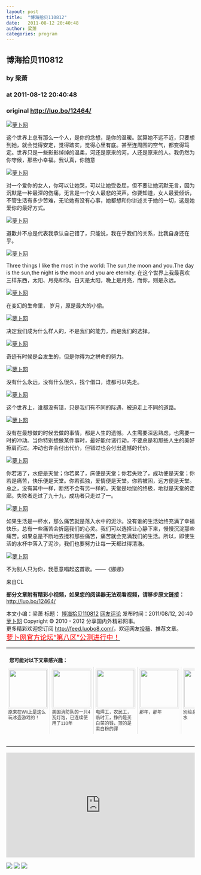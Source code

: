 ```yaml
---
layout: post
title:  "博海拾贝110812"
date:   2011-08-12 20:40:48
author: 梁萧
categories: program
---
```


## 博海拾贝110812
### by 梁萧
### at 2011-08-12 20:40:48
### original <http://luo.bo/12464/>

<p><a title="萝卜网" href="http://dulei.si/files/2011/08/11/4ea2c51c02a385e30a73e68b4d456743.jpg"><img title="萝卜网" src="http://dulei.si/files/2011/08/11/4ea2c51c02a385e30a73e68b4d456743.jpg" border="0" alt="萝卜网"></a></p><p>这个世界上总有那么一个人，是你的念想，是你的温暖。就算她不远不近，只要想到她，就会觉得安定，觉得踏实，觉得心里有底。甚至连周围的空气，都变得笃定。世界只是一些影影绰绰的温柔，河还是原来的河，人还是原来的人。我仍然为你守候，那些小幸福。我认真，你随意<span></span></p><p><a title="萝卜网" href="http://dulei.si/files/2011/08/11/7ed0371b3a180310766372dd21f852e7.jpg"><img title="萝卜网" src="http://dulei.si/files/2011/08/11/7ed0371b3a180310766372dd21f852e7.jpg" border="0" alt="萝卜网"></a></p><p>对一个爱你的女人，你可以让她哭，可以让她受委屈，但不要让她沉默无言，因为沉默是一种最深的伤痛，无言是一个女人最悲的哭声。你要知道，女人最爱倾诉，不管生活有多少苦难，无论她有没有心事，她都想和你讲述关于她的一切，这是她爱你的最好方式。</p><p><a title="萝卜网" href="http://dulei.si/files/2011/08/11/08bd3fa9f1393da37566285b4bb417c2.jpg"><img title="萝卜网" src="http://dulei.si/files/2011/08/11/08bd3fa9f1393da37566285b4bb417c2.jpg" border="0" alt="萝卜网"></a></p><p>道歉并不总是代表我承认自己错了，只能说，我在乎我们的关系，比我自身还在乎。</p><p><a title="萝卜网" href="http://dulei.si/files/2011/08/11/222ae30830cacc11d839d1ae170ddd5a.jpg"><img title="萝卜网" src="http://dulei.si/files/2011/08/11/222ae30830cacc11d839d1ae170ddd5a.jpg" border="0" alt="萝卜网"></a></p><p>Three things I like the most in the world: The sun,the moon and you.The day is the sun,the night is the moon and you are eternity. 在这个世界上我最喜欢三样东西，太阳、月亮和你。白天是太阳，晚上是月亮，而你，则是永远。</p><p><a title="萝卜网" href="http://dulei.si/files/2011/08/11/991a4bab608eb05430675f90933e05bb.jpg"><img title="萝卜网" src="http://dulei.si/files/2011/08/11/991a4bab608eb05430675f90933e05bb.jpg" border="0" alt="萝卜网"></a></p><p>在变幻的生命里， 岁月，原是最大的小偷。</p><p><a title="萝卜网" href="http://dulei.si/files/2011/08/11/c8c7d3cb55bd9450c4bad0a8748eb1a9.jpg"><img title="萝卜网" src="http://dulei.si/files/2011/08/11/c8c7d3cb55bd9450c4bad0a8748eb1a9.jpg" border="0" alt="萝卜网"></a></p><p>决定我们成为什么样人的，不是我们的能力，而是我们的选择。</p><p><a title="萝卜网" href="http://dulei.si/files/2011/08/11/46bc65f8c2466c91caad852966c84cb0.jpg"><img title="萝卜网" src="http://dulei.si/files/2011/08/11/46bc65f8c2466c91caad852966c84cb0.jpg" border="0" alt="萝卜网"></a></p><p>奇迹有时候是会发生的，但是你得为之拼命的努力。</p><p><a title="萝卜网" href="http://dulei.si/files/2011/08/11/2a632c300a0784bf96bf85803aa9970d.jpg"><img title="萝卜网" src="http://dulei.si/files/2011/08/11/2a632c300a0784bf96bf85803aa9970d.jpg" border="0" alt="萝卜网"></a></p><p>没有什么永远，没有什么很久，找个借口，谁都可以先走。</p><p><a title="萝卜网" href="http://dulei.si/files/2011/08/11/d9c1054467c075589cc74a9adb23efce.jpg"><img title="萝卜网" src="http://dulei.si/files/2011/08/11/d9c1054467c075589cc74a9adb23efce.jpg" border="0" alt="萝卜网"></a></p><p>这个世界上，谁都没有错，只是我们有不同的际遇，被迫走上不同的道路。</p><p><a title="萝卜网" href="http://dulei.si/files/2011/08/11/78adee5779cf6287ce178217513648a6.jpg"><img title="萝卜网" src="http://dulei.si/files/2011/08/11/78adee5779cf6287ce178217513648a6.jpg" border="0" alt="萝卜网"></a></p><p>没有在最想做的时候去做的事情，都是人生的遗憾。人生需要深思熟虑，也需要一时的冲动。当你特别想做某件事时，最好能付诸行动，不要总是和那些人生的美好擦肩而过。冲动也许会付出代价，但错过也会付出遗憾的代价。</p><p><a title="萝卜网" href="http://dulei.si/files/2011/08/11/f09491e417d6f42a1059ae8aa0f81d04.jpg"><img title="萝卜网" src="http://dulei.si/files/2011/08/11/f09491e417d6f42a1059ae8aa0f81d04.jpg" border="0" alt="萝卜网"></a></p><p>你若渴了，水便是天堂；你若累了，床便是天堂；你若失败了，成功便是天堂；你若是痛苦，快乐便是天堂。你若孤独，爱情便是天堂。你若被困，远方便是天堂。总之，没有其中一样，断然不会有另一样的。天堂是地狱的终极，地狱是天堂的走廊。失败者走过了九十九，成功者只走过了一。</p><p><a title="萝卜网" href="http://dulei.si/files/2011/08/11/825efe0996162ee57edb97138b850485.jpg"><img title="萝卜网" src="http://dulei.si/files/2011/08/11/825efe0996162ee57edb97138b850485.jpg" border="0" alt="萝卜网"></a></p><p>如果生活是一杯水，那么痛苦就是落入水中的泥沙。没有谁的生活始终充满了幸福快乐，总有一些痛苦会折磨我们的心灵。我们可以选择让心静下来，慢慢沉淀那些痛苦。如果总是不断地去搅和那些痛苦，痛苦就会充满我们的生活。所以，即使生活的水杯中落入了泥沙，我们也要努力让每一天都过得清澈。</p><p><a title="萝卜网" href="http://dulei.si/files/2011/08/11/910a9ae113fcdaca50b7c257366f8ee7.jpg"><img title="萝卜网" src="http://dulei.si/files/2011/08/11/910a9ae113fcdaca50b7c257366f8ee7.jpg" border="0" alt="萝卜网"></a></p><p>不为别人只为你，我愿意唱起这首歌。——《娜娜》</p><p>来自CL</p><p><strong>部分文章附有精彩小视频，如果您的阅读器无法观看视频，请移步原文链接：</strong> <a href="http://luo.bo/12464/" title="博海拾贝110812">http://luo.bo/12464/</a></p> 本文小编：梁萧 标题： <a href="http://luo.bo/12464/" title="博海拾贝110812">博海拾贝110812</a> <a href="http://luo.bo/12464/#comments" title="to the comments">网友评论</a> 发布时间：2011/08/12, 20:40 <br> <a href="http://luo.bo/" title="萝卜网 - 人人都是艺术家">萝卜网</a> Copyright ©   2010 - 2012 分享国内外精彩网事。<br> 更多精彩欢迎您订阅 <a href="http://feed.luobo8.com/">http://feed.luobo8.com/</a>，欢迎网友<a href="http://luo.bo/delivery/">投稿</a>、推荐文章。<br> <a href="http://luo.bo/8888/"><font color="red" size="4">萝卜网官方论坛“第八区”公测进行中！</font></a><br><table cellspacing="0" cellpadding="3" border="0" style="clear:both"><tr><td colspan="5"><b><font size="-1" style="display:block!important;padding:20px 0 5px!important">您可能对以下文章感兴趣：</font></b></td></tr><tr><td width="106" valign="top" style="padding:5px!important;margin:0!important"> <a title="原来在Wii上是这么玩冰壶游戏的！" style="text-decoration:none!important" href="http://app.wumii.com/ext/redirect.htm?url=http%3A%2F%2Fluo.bo%2F110%2F&amp;from=http%3A%2F%2Fluo.bo%2F12464%2F"> <img style="margin:0!important;padding:2px!important;border:1px solid #dddddd!important;width:100px!important;height:100px!important" src="http://static.wumii.com/site_images/2010/11/04/654517.jpg" width="100px" height="100px"><br> <font size="-1" color="#333333" style="display:block!important;line-height:15px!important;width:106px!important;font:12px/15px arial!important;height:60px!important;margin:3px 0 0 0!important;padding:0!important;overflow:hidden!important">原来在Wii上是这么玩冰壶游戏的！</font> </a></td><td width="106" valign="top" style="padding:5px!important;margin:0!important;border-left:1px solid #dddddd!important"> <a title="美国消防队的一只4瓦灯泡，已连续使用了110年" style="text-decoration:none!important" href="http://app.wumii.com/ext/redirect.htm?url=http%3A%2F%2Fluo.bo%2F9819%2F&amp;from=http%3A%2F%2Fluo.bo%2F12464%2F"> <img style="margin:0!important;padding:2px!important;border:1px solid #dddddd!important;width:100px!important;height:100px!important" src="http://static.wumii.com/site_images/2011/06/18/13017958.jpg" width="100px" height="100px"><br> <font size="-1" color="#333333" style="display:block!important;line-height:15px!important;width:106px!important;font:12px/15px arial!important;height:60px!important;margin:3px 0 0 0!important;padding:0!important;overflow:hidden!important">美国消防队的一只4瓦灯泡，已连续使用了110年</font> </a></td><td width="106" valign="top" style="padding:5px!important;margin:0!important;border-left:1px solid #dddddd!important"> <a title="电焊工，农民工，临时工，挣的是买白菜的钱，顶的是卖白粉的罪" style="text-decoration:none!important" href="http://app.wumii.com/ext/redirect.htm?url=http%3A%2F%2Fluo.bo%2F2766%2F&amp;from=http%3A%2F%2Fluo.bo%2F12464%2F"> <img style="margin:0!important;padding:2px!important;border:1px solid #dddddd!important;width:100px!important;height:100px!important" src="http://static.wumii.com/site_images/2010/11/21/1030963.jpg" width="100px" height="100px"><br> <font size="-1" color="#333333" style="display:block!important;line-height:15px!important;width:106px!important;font:12px/15px arial!important;height:60px!important;margin:3px 0 0 0!important;padding:0!important;overflow:hidden!important">电焊工，农民工，临时工，挣的是买白菜的钱，顶的是卖白粉的罪</font> </a></td><td width="106" valign="top" style="padding:5px!important;margin:0!important;border-left:1px solid #dddddd!important"> <a title="那年，那年" style="text-decoration:none!important" href="http://app.wumii.com/ext/redirect.htm?url=http%3A%2F%2Fluo.bo%2F3154%2F&amp;from=http%3A%2F%2Fluo.bo%2F12464%2F"> <img style="margin:0!important;padding:2px!important;border:1px solid #dddddd!important;width:100px!important;height:100px!important" src="http://static.wumii.com/site_images/2010/12/01/1141859.jpg" width="100px" height="100px"><br> <font size="-1" color="#333333" style="display:block!important;line-height:15px!important;width:106px!important;font:12px/15px arial!important;height:60px!important;margin:3px 0 0 0!important;padding:0!important;overflow:hidden!important">那年，那年</font> </a></td><td width="106" valign="top" style="padding:5px!important;margin:0!important;border-left:1px solid #dddddd!important"> <a title="别给身边的人泼冷水" style="text-decoration:none!important" href="http://app.wumii.com/ext/redirect.htm?url=http%3A%2F%2Fluo.bo%2F10848%2F&amp;from=http%3A%2F%2Fluo.bo%2F12464%2F"> <img style="margin:0!important;padding:2px!important;border:1px solid #dddddd!important;width:100px!important;height:100px!important" src="http://static.wumii.com/site_images/2011/07/09/16755823.jpg" width="100px" height="100px"><br> <font size="-1" color="#333333" style="display:block!important;line-height:15px!important;width:106px!important;font:12px/15px arial!important;height:60px!important;margin:3px 0 0 0!important;padding:0!important;overflow:hidden!important">别给身边的人泼冷水</font> </a></td></tr><tr><td colspan="5" align="right"> <a style="text-decoration:none!important" href="http://www.wumii.com/widget/relatedItems.htm" title="无觅相关文章插件"> <font size="-1" color="#bbbbbb" style="display:block!important;font-family:arial!important;padding:5px 0!important;font-size:12px!important;color:#bbb!important">无觅</font> </a></td></tr></table><p><iframe src="http://feedads.g.doubleclick.net/~ah/f/7sv1ooo89v8jfelhdjk8plpa64/300/250?ca=1&amp;fh=280#http%3A%2F%2Fluo.bo%2F12464%2F" width="100%" height="280" frameborder="0" scrolling="no" marginwidth="0" marginheight="0"></iframe></p><div>
<a href="http://feeds.feedburner.com/~ff/tamd?a=LbBpaNUYpbs:Kx5CO6Esrhc:yIl2AUoC8zA"><img src="http://feeds.feedburner.com/~ff/tamd?d=yIl2AUoC8zA" border="0"></a> <a href="http://feeds.feedburner.com/~ff/tamd?a=LbBpaNUYpbs:Kx5CO6Esrhc:qj6IDK7rITs"><img src="http://feeds.feedburner.com/~ff/tamd?d=qj6IDK7rITs" border="0"></a> <a href="http://feeds.feedburner.com/~ff/tamd?a=LbBpaNUYpbs:Kx5CO6Esrhc:-BTjWOF_DHI"><img src="http://feeds.feedburner.com/~ff/tamd?i=LbBpaNUYpbs:Kx5CO6Esrhc:-BTjWOF_DHI" border="0"></a>
</div>